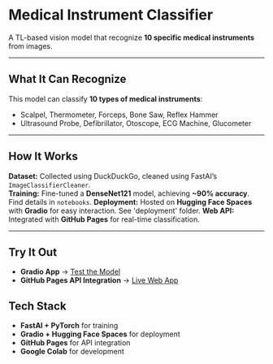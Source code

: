 # Medical Instrument Classifier
A TL-based vision model that recognize **10 specific medical instruments** from images.  

---

## What It Can Recognize
This model can classify **10 types of medical instruments**:
- Scalpel, Thermometer, Forceps, Bone Saw, Reflex Hammer  
- Ultrasound Probe, Defibrillator, Otoscope, ECG Machine, Glucometer  

---

## How It Works
 **Dataset:** Collected using DuckDuckGo, cleaned using FastAI’s `ImageClassifierCleaner`.  
 **Training:** Fine-tuned a **DenseNet121** model, achieving **~90% accuracy**. Find details in `notebooks`.
 **Deployment:** Hosted on **Hugging Face Spaces** with **Gradio** for easy interaction. See 'deployment' folder.
 **Web API:** Integrated with **GitHub Pages** for real-time classification.  

---

## Try It Out
- **Gradio App** → [Test the Model](https://huggingface.co/spaces/Shahidul279/medins-recognizer)  
- **GitHub Pages API Integration** → [Live Web App](https://shahidul2.github.io/Medical-Instruments-Recognizer/)  


## **Tech Stack**
- **FastAI + PyTorch** for training  
- **Gradio + Hugging Face Spaces** for deployment  
- **GitHub Pages** for API integration  
- **Google Colab** for development  

